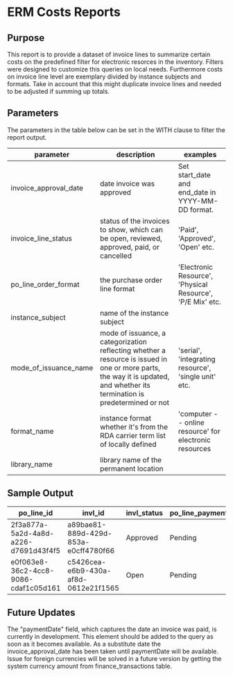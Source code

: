 # ERM Costs Reports

## Purpose

This report is to provide a dataset of invoice lines to summarize certain costs on the predefined filter for electronic resorces in the inventory. Filters were designed to customize this queries on local needs. Furthermore costs on invoice line level are exemplary divided by instance subjects and formats. Take in account that this might duplicate invoice lines and needed to be adjusted if summing up totals. 

## Parameters

The parameters in the table below can be set in the WITH clause to filter the report output.

| parameter | description | examples |
| --- | --- | --- |
| invoice\_approval\_date | date invoice was approved | Set start\_date and end\_date in YYYY-MM-DD format. |
| invoice_line_status | status of the invoices to show, which can be open, reviewed, approved, paid, or cancelled | 'Paid', 'Approved', 'Open' etc. |
| po_line_order_format | the purchase order line format| 'Electronic Resource', 'Physical Resource', 'P/E Mix' etc. |
| instance_subject | name of the instance subject | |
| mode_of_issuance_name | mode of issuance, a categorization reflecting whether a resource is issued in one or more parts, the way it is updated, and whether its termination is predetermined or not | 'serial', 'integrating resource', 'single unit' etc. |
| format_name | instance format whether it's from the RDA carrier term list of locally defined | 'computer -- online resource'  for electronic resources |
| library_name | library name of the permanent location | |

## Sample Output

|po_line_id|invl_id|invl_status|po_line_payment_status|po_line_is_package|invoice_approval_date|po_line_order_format|po_line_phys_mat_type|po_line_er_mat_type|instance_mode_of_issuance_name|invl_adjustment_description|invl_adjustment_prorate|invl_adjustment_relationtototal|invl_adjustment_value|invl_sub_total|invl_total|inv_adj_prorate|inv_adj_relationtototal|inv_adj_total|invl_total|instance_format_name|total_by_format|instance_subject|total_by_subject|
|----------|-------|-----------|----------------------|------------------|---------------------|--------------------|---------------------|-------------------|------------------------------|---------------------------|-----------------------|-------------------------------|---------------------|--------------|----------|---------------|-----------------------|-------------|----------|--------------------|---------------|----------------|----------------|
|2f3a877a-5a2d-4a8d-a226-d7691d43f4f5|a89bae81-889d-429d-853a-e0cff4780f66|Approved|Pending|false|2021-01-14 13:45:04|Electronic Resource| | | |Fees|Not prorated|In addition to|15.0|$32.00|$47.00|computer -- online resource| | | | | |Medicine|$15.67|
|e0f063e8-36c2-4cc8-9086-cdaf1c05d161|c5426cea-e6b9-430a-af8d-0612e21f1565|Open|Pending|false| |Physical Resource| | | | | | | |$15.00|$15.00|Not prorated|In addition to|$10.00|$25.00|computer -- online resource|$25.00| | |

## Future Updates

The &quot;paymentDate&quot; field, which captures the date an invoice was paid, is currently in development. This element should be added to the query as soon as it becomes available. As a substitute date the invoice_approval_date has been taken until paymentDate will be available.
Issue for foreign currencies will be solved in a future version by getting the system currency amount from finance_transactions table.
